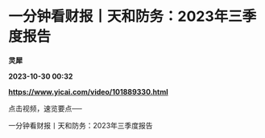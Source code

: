 # 一分钟看财报丨天和防务：2023年三季度报告
**灵犀**

**2023-10-30 00:32**

**https://www.yicai.com/video/101889330.html**

点击视频，速览要点──

一分钟看财报丨天和防务：2023年三季度报告